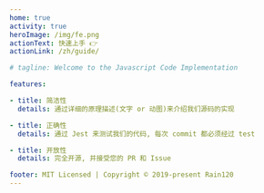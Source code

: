 ```yaml
---
home: true
activity: true
heroImage: /img/fe.png
actionText: 快速上手 👉
actionLink: /zh/guide/

# tagline: Welcome to the Javascript Code Implementation

features:

- title: 简洁性
  details: 通过详细的原理描述(文字 or 动图)来介绍我们源码的实现

- title: 正确性
  details: 通过 Jest 来测试我们的代码, 每次 commit 都必须经过 test

- title: 开放性
  details: 完全开源, 并接受您的 PR 和 Issue

footer: MIT Licensed | Copyright © 2019-present Rain120
---
```

